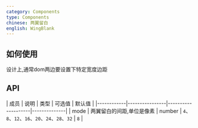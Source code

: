 ```yaml
---
category: Components
type: Components
chinese: 两翼留白
english: WingBlank
---
```


## 如何使用

设计上,通常dom两边要设置下特定宽度边距

## API

| 成员        | 说明           | 类型      |      可选值      | 默认值       |
|------------|----------------|--------------------|--------------|
| mode    | 两翼留白的间距,单位是像素  | number | `4`、`8`、`12`、`16`、`20`、`24`、`28`、`32` |  `8`  |
